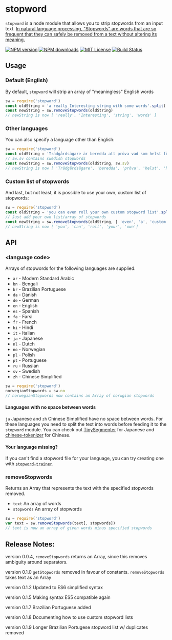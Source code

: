 # stopword
`stopword` is a node module that allows you to strip stopwords from an
input text. [In natural language processing, "Stopwords" are words
that are so frequent that they can safely be removed from a text
without altering its
meaning.](https://en.wikipedia.org/wiki/Stop_words)


[![NPM version][npm-version-image]][npm-url]
[![NPM downloads][npm-downloads-image]][npm-url]
[![MIT License][license-image]][license-url]
[![Build Status][travis-image]][travis-url]


## Usage

### Default (English)
By default, `stopword` will strip an array of "meaningless" English words

```javascript
sw = require('stopword')
const oldString = 'a really Interesting string with some words'.split(' ')
const newString = sw.removeStopwords(oldString)
// newString is now [ 'really', 'Interesting', 'string', 'words' ]

```

### Other languages
You can also specify a language other than English:
```javascript
sw = require('stopword')
const oldString = 'Trädgårdsägare är beredda att pröva vad som helst för att bli av med de hatade mördarsniglarna åäö'.split(' ')
// sw.sv contains swedish stopwords
const newString = sw.removeStopwords(oldString, sw.sv)
// newString is now [ 'Trädgårdsägare', 'beredda', 'pröva', 'helst', 'hatade', 'mördarsniglarna', 'åäö' ]
```

### Custom list of stopwords
And last, but not least, it is possible to use your own, custom list of stopwords:
```javascript
sw = require('stopword')
const oldString = 'you can even roll your own custom stopword list'.split(' ')
// Just add your own list/array of stopwords
const newString = sw.removeStopwords(oldString, [ 'even', 'a', 'custom', 'stopword', 'list', 'is', 'possible']
// newString is now [ 'you', 'can', 'roll', 'your', 'own']
```

## API

### &lt;language code&gt;

Arrays of stopwords for the following languages are supplied: 

* `ar` - Modern Standard Arabic
* `bn` - Bengali
* `br` - Brazilian Portuguese
* `da` - Danish
* `de` - German
* `en` - English
* `es` - Spanish
* `fa` - Farsi
* `fr` - French
* `hi` - Hindi
* `it` - Italian
* `ja` - Japanese
* `nl` - Dutch
* `no` - Norwegian
* `pl` - Polish
* `pt` - Portuguese
* `ru` - Russian
* `sv` - Swedish
* `zh` - Chinese Simplified

```javascript
sw = require('stopword')
norwegianStopwords = sw.no
// norwegianStopwords now contains an Array of norwgian stopwords
```

#### Languages with no space between words
`ja` Japanese and `zh` Chinese Simplified have no space between words. For these languages you need to split the text into words before feeding it to the `stopword` module. You can check out [TinySegmenter](http://chasen.org/%7Etaku/software/TinySegmenter/) for Japanese and [chinese-tokenizer](https://github.com/yishn/chinese-tokenizer) for Chinese.

#### Your language missing?
If you can't find a stopword file for your language, you can try creating one with [`stopword-trainer`](https://github.com/eklem/stopword-trainer).

### removeStopwords

Returns an Array that represents the text with the specified stopwords removed.

* `text` An array of words
* `stopwords` An array of stopwords

```javascript
sw = require('stopword')
var text = sw.removeStopwords(text[, stopwords])
// text is now an array of given words minus specified stopwords
```


## Release Notes:

version 0.0.4, `removeStopwords` returns an Array, since this
removes ambiguity around separators.

version 0.1.0 `getStopwords` removed in favour of constants. `removeStopwords` takes text as an Array

version 0.1.2 Updated to ES6 simplified syntax

version 0.1.5 Making syntax ES5 compatible again

version 0.1.7 Brazilian Portuguese added

version 0.1.8 Documenting how to use custom stopword lists

version 0.1.9 Longer Brazilian Portugese stopword list w/ duplicates removed

[license-image]: http://img.shields.io/badge/license-MIT-blue.svg?style=flat
[license-url]: LICENSE
[npm-url]: https://npmjs.org/package/stopword
[npm-version-image]: http://img.shields.io/npm/v/stopword.svg?style=flat
[npm-downloads-image]: http://img.shields.io/npm/dm/stopword.svg?style=flat
[travis-url]: http://travis-ci.org/fergiemcdowall/stopword
[travis-image]: http://img.shields.io/travis/fergiemcdowall/stopword.svg?style=flat
